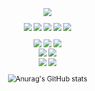 <div align="center">
<a href="https://nt2p.tistory.com/" target="_blank"><img src="https://img.shields.io/badge/NonTech2Pro-FFFFFF?style=flat&logo=tistory&logoColor=000000"/></a>

<p>
<p>
<img src="https://img.shields.io/badge/c-A8B9CC?style=for-the-badge&logo=c&logoColor=black">
<img src="https://img.shields.io/badge/python-3776AB?style=for-the-badge&logo=python&logoColor=black">
<img src="https://img.shields.io/badge/javascript-F7DF1E?style=for-the-badge&logo=javascript&logoColor=black">
<img src="https://img.shields.io/badge/react-61DAFB?style=for-the-badge&logo=react&logoColor=black">
<img src="https://img.shields.io/badge/linux-FCC624?style=for-the-badge&logo=linux&logoColor=black">
<p>
<img src="https://img.shields.io/badge/Adobe Photoshop-31A8FF?style=for-the-badge&logo=adobephotoshop&logoColor=black">
<img src="https://img.shields.io/badge/Adobe Illustrator-FF9A00?style=for-the-badge&logo=adobeillustrator&logoColor=black">
<img src="https://img.shields.io/badge/Adobe Indesign-FF3366?style=for-the-badge&logo=adobeindesign&logoColor=black">
<br>
<img src="https://img.shields.io/badge/Adobe Premiere Pro-9999FF?style=for-the-badge&logo=adobepremierepro&logoColor=black">
<img src="https://img.shields.io/badge/Adobe After Effects-9999FF?style=for-the-badge&logo=adobeaftereffects&logoColor=black">
<br>
<img src="https://img.shields.io/badge/Rhinoceros-801010?style=for-the-badge&logo=rhinoceros&logoColor=black">
<img src="https://img.shields.io/badge/SketchUp-005F9E?style=for-the-badge&logo=sketchup&logoColor=black">

![Anurag's GitHub stats](https://github-readme-stats.vercel.app/api?username=BAMGEE&show_icons=true&theme=graywhite)

</div>

